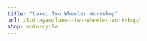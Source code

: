 ```yaml
---
title: "Laxmi Two Wheeler Workshop"
url: /kottayam/laxmi-two-wheeler-workshop/
shop: motorcycle
---
```

